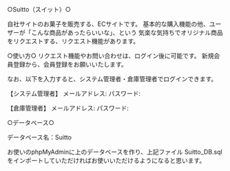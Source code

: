 ○Suitto（スイット）○


自社サイトのお菓子を販売する、ECサイトです。
基本的な購入機能の他、ユーザーが「こんな商品があったらいいな」、という
気楽な気持ちでオリジナル商品をリクエストする、リクエスト機能があります。

○使い方○
リクエスト機能やお問い合わせは、ログイン後に可能です。
新規会員登録から、会員登録をお願いいたします。

なお、以下を入力すると、システム管理者・倉庫管理者でログインできます。

【システム管理者】
メールアドレス:
パスワード:

【倉庫管理者】
メールアドレス:
パスワード:


○データベース○


データベース名：Suitto

お使いのphpMyAdminに上のデータベースを作り、上記ファイル Suitto_DB.sqlをインポートしていただければお使いいただけるようになると思います。
